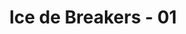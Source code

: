 ---
layout: videojs
title: Ice de Breakers - 01
category: cm
description: >+
    Ai and Haru are starting their second high school year. A shy girl, Ai is frustrated that she knows nobody in her new homeroom. The Ice de Breakers help her... break the ice with her new classmates, including Haru!
    
    Translated by @sasori39883522
lang: en
plink: https://hinatacampaign.github.io/ice-de-breakers-01.html
subtitles: 日向坂46ICE DE BREAKERSBREAK 01出会いの季節は氷でブレイクアイスボックス.en.vtt
video_url: https://www.youtube.com/watch?v=Rrd6vQjr5SE
thumbnail: https://i.ytimg.com/vi/Rrd6vQjr5SE/maxresdefault.jpg
upload_date: 2024-04-01
related_links:
- path: /ice-de-breakers-op.html
  label: Intro
- path: /ice-de-breakers-02.html
  label: Episode 2
- path: /ice-de-breakers-03.html
  label: Episode 3
- path: /ice-de-breakers-04.html
  label: Episode 4
- path: /ice-de-breakers-05.html
  label: Episode 5
---